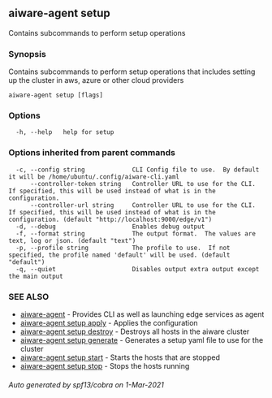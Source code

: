 ## aiware-agent setup

Contains subcommands to perform setup operations

### Synopsis

Contains subcommands to perform setup operations that includes setting up the cluster in aws, azure or other cloud providers

```
aiware-agent setup [flags]
```

### Options

```
  -h, --help   help for setup
```

### Options inherited from parent commands

```
  -c, --config string             CLI Config file to use.  By default it will be /home/ubuntu/.config/aiware-cli.yaml
      --controller-token string   Controller URL to use for the CLI.  If specified, this will be used instead of what is in the configuration.
      --controller-url string     Controller URL to use for the CLI.  If specified, this will be used instead of what is in the configuration. (default "http://localhost:9000/edge/v1")
  -d, --debug                     Enables debug output
  -f, --format string             The output format.  The values are text, log or json. (default "text")
  -p, --profile string            The profile to use.  If not specified, the profile named 'default' will be used. (default "default")
  -q, --quiet                     Disables output extra output except the main output
```

### SEE ALSO

* [aiware-agent](/cli/aiware-agent.md)	 - Provides CLI as well as launching edge services as agent
* [aiware-agent setup apply](/cli/aiware-agent_setup_apply.md)	 - Applies the configuration
* [aiware-agent setup destroy](/cli/aiware-agent_setup_destroy.md)	 - Destroys all hosts in the aiware cluster
* [aiware-agent setup generate](/cli/aiware-agent_setup_generate.md)	 - Generates a setup yaml file to use for the cluster
* [aiware-agent setup start](/cli/aiware-agent_setup_start.md)	 - Starts the hosts that are stopped
* [aiware-agent setup stop](/cli/aiware-agent_setup_stop.md)	 - Stops the hosts running

###### Auto generated by spf13/cobra on 1-Mar-2021
